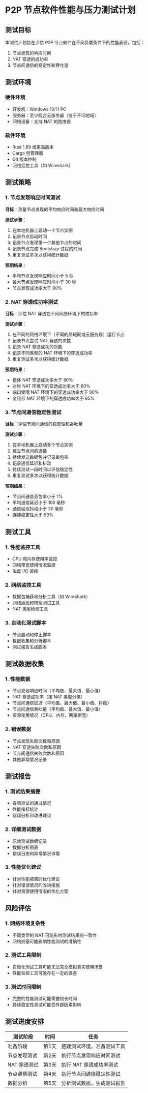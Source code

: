 # P2P 节点软件性能与压力测试计划

## 测试目标

本测试计划旨在评估 P2P 节点软件在不同负载条件下的性能表现，包括：
1. 节点发现的响应时间
2. NAT 穿透的成功率
3. 节点间通信的稳定性和吞吐量

## 测试环境

### 硬件环境
- 开发机：Windows 10/11 PC
- 服务器：至少两台云服务器（位于不同地域）
- 网络设备：支持 NAT 的路由器

### 软件环境
- Rust 1.89 或更高版本
- Cargo 包管理器
- Git 版本控制
- 网络监控工具（如 Wireshark）

## 测试策略

### 1. 节点发现响应时间测试
**目标**：测量节点发现的平均响应时间和最大响应时间

**测试步骤**：
1. 在本地机器上启动一个节点实例
2. 记录节点启动时间
3. 记录节点发现第一个其他节点的时间
4. 记录节点完成 Bootstrap 过程的时间
5. 重复测试多次以获得统计数据

**预期结果**：
- 平均节点发现响应时间小于 5 秒
- 最大节点发现响应时间小于 30 秒
- 节点发现成功率大于 90%

### 2. NAT 穿透成功率测试
**目标**：评估 NAT 穿透在不同网络环境下的成功率

**测试步骤**：
1. 在不同的网络环境下（不同的局域网或云服务器）运行节点
2. 记录节点尝试 NAT 穿透的次数
3. 记录 NAT 穿透成功的次数
4. 记录不同类型的 NAT 环境下的穿透成功率
5. 重复测试多次以获得统计数据

**预期结果**：
- 整体 NAT 穿透成功率大于 80%
- 对称 NAT 环境下的穿透成功率大于 60%
- 端口受限 NAT 环境下的穿透成功率大于 90%
- 全锥形 NAT 环境下的穿透成功率大于 95%

### 3. 节点间通信稳定性测试
**目标**：评估节点间通信的稳定性和吞吐量

**测试步骤**：
1. 在本地机器上启动多个节点实例
2. 建立节点间的连接
3. 持续发送数据包并记录丢包率
4. 记录通信延迟和抖动
5. 持续测试一段时间以评估稳定性
6. 重复测试多次以获得统计数据

**预期结果**：
- 节点间通信丢包率小于 1%
- 平均通信延迟小于 100 毫秒
- 通信延迟抖动小于 20 毫秒
- 连接稳定性大于 99%

## 测试工具

### 1. 性能监控工具
- CPU 和内存使用率监控
- 网络带宽使用情况监控
- 磁盘 I/O 监控

### 2. 网络监控工具
- 数据包捕获和分析工具（如 Wireshark）
- 网络延迟和带宽测试工具
- NAT 类型检测工具

### 3. 自动化测试脚本
- 节点启动和停止脚本
- 数据收集和分析脚本
- 测试报告生成脚本

## 测试数据收集

### 1. 性能数据
- 节点发现响应时间（平均值、最大值、最小值）
- NAT 穿透成功率（按 NAT 类型分类）
- 节点间通信延迟（平均值、最大值、最小值、抖动）
- 节点间通信吞吐量（平均值、最大值、最小值）
- 资源使用情况（CPU、内存、网络带宽）

### 2. 错误数据
- 节点发现失败次数和原因
- NAT 穿透失败次数和原因
- 节点间通信失败次数和原因
- 其他异常情况记录

## 测试报告

### 1. 测试结果摘要
- 各项测试的通过情况
- 性能指标统计
- 错误分析和改进建议

### 2. 详细测试数据
- 原始测试数据记录
- 数据分析图表
- 错误日志和异常情况详情

### 3. 性能优化建议
- 针对性能瓶颈的优化建议
- 针对错误情况的改进措施
- 针对资源使用情况的优化方案

## 风险评估

### 1. 网络环境复杂性
- 不同类型的 NAT 可能影响测试结果的一致性
- 网络拥塞可能影响性能测试的准确性

### 2. 测试工具限制
- 自动化测试工具可能无法完全模拟真实使用场景
- 性能监控工具可能存在一定的误差

### 3. 测试时间限制
- 完整的性能测试可能需要较长时间
- 持续稳定性测试可能受外部因素影响

## 测试进度安排

| 测试阶段 | 时间 | 任务 |
|----------|------|------|
| 准备阶段 | 第1天 | 搭建测试环境，准备测试工具 |
| 节点发现测试 | 第2天 | 执行节点发现响应时间测试 |
| NAT 穿透测试 | 第3天 | 执行 NAT 穿透成功率测试 |
| 节点通信测试 | 第4天 | 执行节点间通信稳定性测试 |
| 数据分析 | 第5天 | 分析测试数据，生成测试报告 |